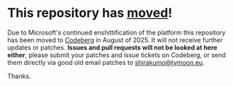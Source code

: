 # This repository has [moved](https://shirakumo.org/projects/3d-spaces)!
Due to Microsoft's continued enshittification of the platform this repository has been moved to [Codeberg](https://shirakumo.org/projects/3d-spaces) in August of 2025. It will not receive further updates or patches. **Issues and pull requests will not be looked at here either**, please submit your patches and issue tickets on Codeberg, or send them directly via good old email patches to [shirakumo@tymoon.eu](mailto:shirakumo@tymoon.eu).

Thanks.